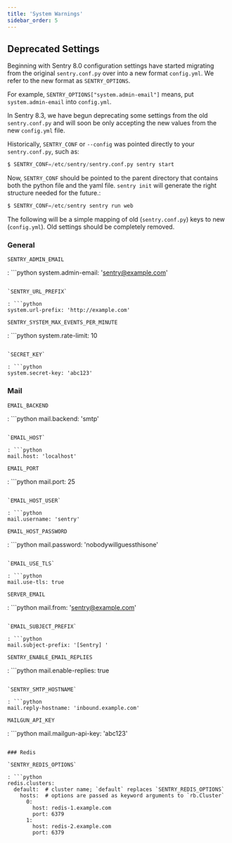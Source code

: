 ```yaml
---
title: 'System Warnings'
sidebar_order: 5
---
```


## Deprecated Settings

Beginning with Sentry 8.0 configuration settings have started migrating from the original `sentry.conf.py` over into a new format `config.yml`. We refer to the new format as `SENTRY_OPTIONS`.

For example, `SENTRY_OPTIONS["system.admin-email"]` means, put `system.admin-email` into `config.yml`.

In Sentry 8.3, we have begun deprecating some settings from the old `sentry.conf.py` and will soon be only accepting the new values from the new `config.yml` file.

Historically, `SENTRY_CONF` or `--config` was pointed directly to your `sentry.conf.py`, such as:

```python
$ SENTRY_CONF=/etc/sentry/sentry.conf.py sentry start
```

Now, `SENTRY_CONF` should be pointed to the parent directory that contains both the python file and the yaml file. `sentry init` will generate the right structure needed for the future.:

```python
$ SENTRY_CONF=/etc/sentry sentry run web
```

The following will be a simple mapping of old (`sentry.conf.py`) keys to new (`config.yml`). Old settings should be completely removed.

### General

`SENTRY_ADMIN_EMAIL`

: ```python
  system.admin-email: 'sentry@example.com'
  ```

`SENTRY_URL_PREFIX`

: ```python
  system.url-prefix: 'http://example.com'
  ```

`SENTRY_SYSTEM_MAX_EVENTS_PER_MINUTE`

: ```python
  system.rate-limit: 10
  ```

`SECRET_KEY`

: ```python
  system.secret-key: 'abc123'
  ```

### Mail

`EMAIL_BACKEND`

: ```python
  mail.backend: 'smtp'
  ```

`EMAIL_HOST`

: ```python
  mail.host: 'localhost'
  ```

`EMAIL_PORT`

: ```python
  mail.port: 25
  ```

`EMAIL_HOST_USER`

: ```python
  mail.username: 'sentry'
  ```

`EMAIL_HOST_PASSWORD`

: ```python
  mail.password: 'nobodywillguessthisone'
  ```

`EMAIL_USE_TLS`

: ```python
  mail.use-tls: true
  ```

`SERVER_EMAIL`

: ```python
  mail.from: 'sentry@example.com'
  ```

`EMAIL_SUBJECT_PREFIX`

: ```python
  mail.subject-prefix: '[Sentry] '
  ```

`SENTRY_ENABLE_EMAIL_REPLIES`

: ```python
  mail.enable-replies: true
  ```

`SENTRY_SMTP_HOSTNAME`

: ```python
  mail.reply-hostname: 'inbound.example.com'
  ```

`MAILGUN_API_KEY`

: ```python
  mail.mailgun-api-key: 'abc123'
  ```

### Redis

`SENTRY_REDIS_OPTIONS`

: ```python
  redis.clusters:
    default:  # cluster name; `default` replaces `SENTRY_REDIS_OPTIONS`
      hosts:  # options are passed as keyword arguments to `rb.Cluster`
        0:
          host: redis-1.example.com
          port: 6379
        1:
          host: redis-2.example.com
          port: 6379
  ```

